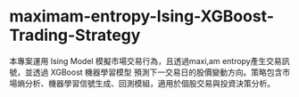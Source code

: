 # maximam-entropy-Ising-XGBoost-Trading-Strategy
本專案運用 Ising Model 模擬市場交易行為，且透過maxi,am entropy產生交易訊號，並透過 XGBoost 機器學習模型 預測下一交易日的股價變動方向。策略包含市場熵分析、機器學習信號生成、回測模組，適用於個股交易與投資決策分析。
